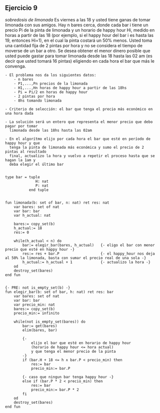 ## Ejercicio 9
*sobredosis de limonada* Es viernes a las 18 y usted tiene ganas de tomar limonada con sus amigos. Hay n bares cerca, donde cada bar i tiene un precio Pi de la pinta de limonada y un horario de happy hour Hi, medido en horas a partir de las 18 (por ejemplo, si el happy hour del bar i es hasta las 19, entonces Hi=1), en el cual la pinta costará un 50% menos. Usted toma una cantidad fija de 2 pintas por hora y no se considera el tiempo de moverse de un bar a otro. Se desea obtener el menor dinero posible que usted puede gastar para tomar limonada desde las 18 hasta las 02 am (es decir que usted tomará 16 pintas) eligiendo en cada hora el bar que más le convenga.
```
- El problema nos da los siguientes datos:
    - n bares
    - P1,...,Pn precios de la limonada
    - H1,...,Hn horas de happy hour a partir de las 18hs
    - Pi = Pi/2 en horas de happy hour
    - 2 pintas por hora
    - 8hs tomando limonada  

- Criterio de selección: el bar que tenga el precio más económico en una hora dada

- La solución será un entero que representa el menor precio que debo pagar por tomar
  limonada desde las 18hs hasta las 02am

- En el algorítmo elijo por cada hora el bar que esté en período de happy hour y que
  tenga la pinta de limonada más económica y sumo el precio de 2 pintas al resultado
  final, actualizo la hora y vuelvo a repetir el proceso hasta que se hagan la 1am y
  deba elegir el último bar 


type bar = tuple
              H: nat
              P: nat
           end tuple


fun limonada(b: set of bar, n: nat) ret res: nat
    var bares: set of nat
    var bar: bar
    var h_actual: nat

    bares:= copy_set(b)
    h_actual:= 18
    res:= 0

    while(h_actual < n) do
        bar:= elegir_bar(bares, h_actual)   {- eligo el bar con menor precio que esté en happy hour -}
        res:= res + bar.P                   {- el happy_hour nos deja al 50% la limonada, basta con sumar el precio real de una sola -}
        h_actual:= h_actual + 1             {- actualizo la hora -}
    od
    destroy_set(bares)
end fun


{- PRE: not is_empty_set(b) -}
fun elegir_bar(b: set of bar, h: nat) ret res: bar
    var bares: set of nat
    var bar: bar
    var precio_min: nat
    bares:= copy_set(b)
    precio_min:= infinito
    
    while(not is_empty_set(bares)) do
        bar:= get(bares)
        elim(bares, bar)

        {-
            elijo el bar que esté en horario de happy hour
            (horario de happy hour <= hora actual)
            y que tenga el menor precio de la pinta
        -}
        if (bar.H + 18 <= h ∧ bar.P < precio_min) then
            res:= bar
            precio_min:= bar.P

        {- caso que ningun bar tenga happy hour -}
        else if (bar.P * 2 < precio_min) then
            res:= bar
            precio_min:= bar.P * 2
        fi
    od
    destroy_set(bares)
end fun
```